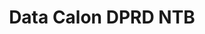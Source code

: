 ---
title: Data Calon DPRD NTB
organization: KPU REPUBLIK INDONESIA
notes: Data Calon DPRD NTB
resources:
  - name: CSV Data Calon DPRD NTB
    url: 'https://github.com/pemiluAPI/pemilu-data/raw/master/calon/2014/dprd_ntb/calon-dprd_ntb.csv'
    format: csv
category:
  - Calon
maintainer: ''
maintainer_email: ''
---